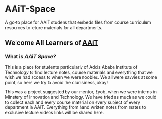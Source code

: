 # AAiT-Space
A go-to place for AAiT studens that embeds files from course curriculum resources to leture materials for all departments.

## Welcome All Learners of [AAiT](https://aait.edu.et)
### What is *AAiT Space?*

This is a place for students particularly of Addis Ababa Institute of Technology to find lecture notes, course materials and everything that we wish we had access to
when we were noobies. We all were savvies at some point, so here we try to avoid the clumsiness, okay!

This was a project suggested by our mentor, Eyob, when we were interns in Minstery of Innovation and Technology. We have tried as much as we could to collect
each and every course material on every subject of every department in AAiT. Everything from hand written notes from mates to exclusive lecture videos links will
be shared here.

